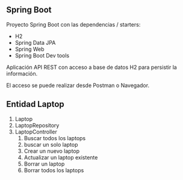 
## Spring Boot

Proyecto Spring Boot con las dependencias / starters: 
* H2 
* Spring Data JPA
* Spring Web 
* Spring Boot Dev tools

Aplicación API REST con acceso a base de datos H2 para persistir la información. 

El acceso se puede realizar desde Postman o Navegador. 

## Entidad Laptop

1. Laptop
2. LaptopRepository
3. LaptopController
   1. Buscar todos los laptops 
   2. buscar un solo laptop 
   3. Crear un nuevo laptop 
   4. Actualizar un laptop existente 
   5. Borrar un laptop
   6. Borrar todos los laptops